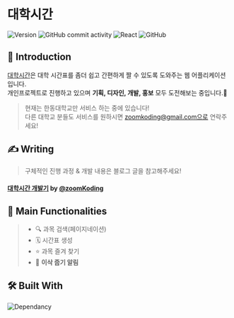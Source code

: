 # 대학시간
<p>
  <img alt="Version" src="https://img.shields.io/github/v/release/zoomKoding/college-time-table?include_prereleases&sort=semver&label=version">
  <img alt="GitHub commit activity" src="https://img.shields.io/github/commit-activity/m/zoomkoding/college-time-table.svg?color=08CE5D&label=%E2%AC%86%20commits&style=flat-square">
  <img alt="React" src="https://img.shields.io/static/v1.svg?label=&message=React&style=flat-square&logo=React&logoColor=white&color=61dafb">
  <img alt="GitHub" src="https://img.shields.io/github/license/zoomkoding/college-time-table?style=flat-square&label=%F0%9F%93%9C%20license&color=08CE5D">
</p>

## 🖖 Introduction
[대학시간](https://www.timetable.college)은 대학 시간표를 좀더 쉽고 간편하게 짤 수 있도록 도와주는 웹 어플리케이션입니다.  
개인프로젝트로 진행하고 있으며 **기획, 디자인, 개발, 홍보** 모두 도전해보는 중입니다.🚀  
> 현재는 한동대학교만 서비스 하는 중에 있습니다!  
> 다른 대학교 분들도 서비스를 원하시면 zoomkoding@gmail.com으로 연락주세요!

## ✍️ Writing
> 구체적인 진행 과정 & 개발 내용은 블로그 글을 참고해주세요!
#### [대학시간 개발기](https://zoomkoding.github.io/%EB%8C%80%ED%95%99%EC%8B%9C%EA%B0%84/%ED%9A%8C%EA%B3%A0/2021/02/10/college-timetable-development.html) by [@zoomKoding](https://github.com/zoomkoding)

## 🧩 Main Functionalities

>* 🔍 과목 검색(페이지네이션)
>* 🗓 시간표 생성
>* ⭐️ 과목 즐겨 찾기
>* 🌱 **이삭 줍기 알림**


## 🛠 Built With
![Dependancy](https://zoomkoding.github.io/assets/college-timetable-7.png)
